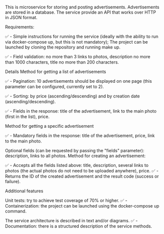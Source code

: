 This is microservice for storing and posting advertisements. Advertisements are stored in a database. The service provide an API that works over HTTP in JSON format.

Requirements:

✅ - Simple instructions for running the service (ideally with the ability to run via docker-compose up, but this is not mandatory);
The project can be launched by cloning the repository and running make up.

✅ - Field validation: no more than 3 links to photos, description no more than 1000 characters, title no more than 200 characters.

Details
Method for getting a list of advertisements

✅ - Pagination: 10 advertisements should be displayed on one page (this parameter can be configured, currently set to 2).

✅ - Sorting: by price (ascending/descending) and by creation date (ascending/descending).

✅ - Fields in the response: title of the advertisement, link to the main photo (first in the list), price.

Method for getting a specific advertisement

✅ - Mandatory fields in the response: title of the advertisement, price, link to the main photo.

Optional fields (can be requested by passing the "fields" parameter): description, links to all photos.
Method for creating an advertisement:

✅ - Accepts all the fields listed above: title, description, several links to photos (the actual photos do not need to be uploaded anywhere), price.
✅ - Returns the ID of the created advertisement and the result code (success or failure).

Additional features

Unit tests: try to achieve test coverage of 70% or higher.
✅ - Containerization: the project can be launched using the docker-compose up command.

The service architecture is described in text and/or diagrams.
✅ - Documentation: there is a structured description of the service methods.
